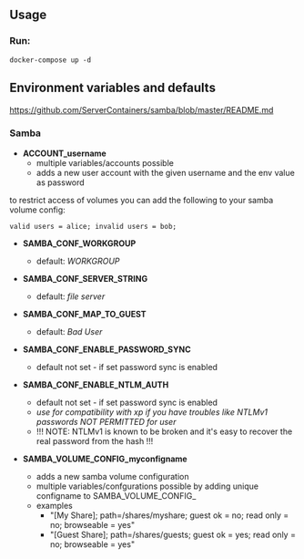 ## Usage

### Run:
```shell
docker-compose up -d
```

## Environment variables and defaults
https://github.com/ServerContainers/samba/blob/master/README.md

### Samba

* __ACCOUNT\_username__
    * multiple variables/accounts possible
    * adds a new user account with the given username and the env value as password

to restrict access of volumes you can add the following to your samba volume config:

    valid users = alice; invalid users = bob;

* __SAMBA\_CONF\_WORKGROUP__
    * default: _WORKGROUP_

* __SAMBA\_CONF\_SERVER\_STRING__
    * default: _file server_

* __SAMBA\_CONF\_MAP_TO_GUEST__
    * default: _Bad User_

* __SAMBA\_CONF\_ENABLE\_PASSWORD\_SYNC__
    * default not set - if set password sync is enabled

* __SAMBA\_CONF\_ENABLE\_NTLM\_AUTH__
    * default not set - if set password sync is enabled
    * _use for compatibility with xp if you have troubles like NTLMv1 passwords NOT PERMITTED for user_
    * !!! NOTE: NTLMv1 is known to be broken and it's easy to recover the real password from the hash !!!

* __SAMBA\_VOLUME\_CONFIG\_myconfigname__
    * adds a new samba volume configuration
    * multiple variables/confgurations possible by adding unique configname to SAMBA_VOLUME_CONFIG_
    * examples
        * "[My Share]; path=/shares/myshare; guest ok = no; read only = no; browseable = yes"
        * "[Guest Share]; path=/shares/guests; guest ok = yes; read only = no; browseable = yes"

